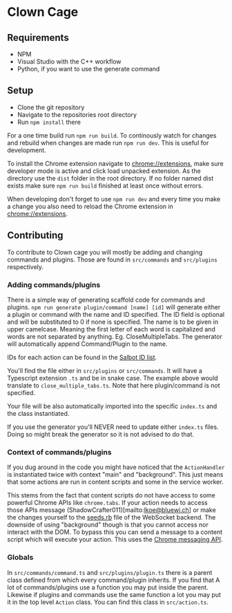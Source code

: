 # Clown Cage

## Requirements

- NPM
- Visual Studio with the C++ workflow
- Python, if you want to use the generate command

## Setup

- Clone the git repository
- Navigate to the repositories root directory
- Run `npm install` there

For a one time build run `npm run build`. To continously watch for changes and rebuild when changes are made run `npm run dev`. This is useful for development.

To install the Chrome extension navigate to [chrome://extensions](chrome://extensions), make sure developer mode is active and click load unpacked extension. As the directory use the `dist` folder in the root directory. If no folder named dist exists make sure `npm run build` finished at least once without errors.

When developing don't forget to use `npm run dev` and every time you make a change you also need to reload the Chrome extension in [chrome://extensions](chrome://extensions).

## Contributing

To contribute to Clown cage you will mostly be adding and changing commands and plugins. Those are found in `src/commands` and `src/plugins` respectively.

### Adding commands/plugins

There is a simple way of generating scaffold code for commands and plugins. `npm run generate plugin/command [name] [id]` will generate either a plugin or command with the name and ID specified. The ID field is optional and will be substituted to 0 if none is specified. The name is to be given in upper camelcase. Meaning the first letter of each word is capitalized and words are not separated by anything. Eg. CloseMultipleTabs. The generator will automatically append Command/Plugin to the name.

IDs for each action can be found in the [Salbot ID list](https://salbot.ch/admin/idlist).

You'll find the file either in `src/plugins` or `src/commands`. It will have a Typescript extension `.ts` and be in snake case. The example above would translate to `close_multiple_tabs.ts`. Note that here plugin/command is not specified.

Your file will be also automatically imported into the specific `index.ts` and the class instantiated.

If you use the generator you'll NEVER need to update either `index.ts` files. Doing so might break the generator so it is not advised to do that.

### Context of commands/plugins

If you dug around in the code you might have noticed that the `ActionHandler` is instantiated twice with context "main" and "background". This just means that some actions are run in content scripts and some in the service worker.

This stems from the fact that content scripts do not have access to some powerful Chrome APIs like `chrome.tabs`. If your action needs to access those APIs message (ShadowCrafter011)[mailto:lkoe@bluewi.ch] or make the changes yourself to the [seeds.rb](https://github.com/ShadowCrafter011/ClownCageWS/blob/clowncagev2/db/seeds.rb) file of the WebSocket backend. The downside of using "background" though is that you cannot access nor interact with the DOM. To bypass this you can send a message to a content script which will execute your action. This uses the [Chrome messaging API](https://developer.chrome.com/docs/extensions/mv3/messaging/).

### Globals

In `src/commands/command.ts` and `src/plugins/plugin.ts` there is a parent class defined from which every command/plugin inherits. If you find that A lot of commands/plugins use a function you may put inside the parent. Likewise if plugins and commands use the same function a lot you may put it in the top level `Action` class. You can find this class in `src/action.ts`.
